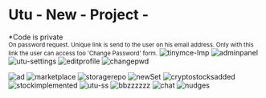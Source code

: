 
# Utu - New - Project - 

*Code is private
</br>
<small>On password request. Unique link is send to the user on his email address. Only with this link the user can access too 'Change Password' form.</small>
<img src="https://i.ibb.co/dQ1kVFG/tinymce-Imp.png" alt="tinymce-Imp" border="0">
<img src="https://i.ibb.co/8j4XcQT/adminpanel.png" alt="adminpanel" border="0">
<img src="https://i.ibb.co/zR1hdnB/utu-settings.png" alt="utu-settings" border="0">
<img src="https://i.ibb.co/ts2rtS8/editprofile.png" alt="editprofile" border="0">
<img src="https://i.ibb.co/CwR2bKD/changepwd.png" alt="changepwd" border="0">

<img src="https://i.ibb.co/tL19rwt/ad.png" alt="ad" border="0">
<img src="https://i.ibb.co/MZDBQt7/marketplace.png" alt="marketplace" border="0">
<img src="https://i.ibb.co/Ld4fj2r/storagerepo.png" alt="storagerepo" border="0">
<img src="https://i.ibb.co/18Tz5yV/newSet.png" alt="newSet" border="0">
<img src="https://i.ibb.co/SxBRd1m/cryptostocksadded.png" alt="cryptostocksadded" border="0">
<img src="https://i.ibb.co/jbhbH7G/stockimplemented.png" alt="stockimplemented" border="0">
<img src="https://i.ibb.co/5s4YnHv/utu-ss.png" alt="utu-ss" border="0">
<img src="https://i.ibb.co/KsL7Jpz/bbzzzzzz.png" alt="bbzzzzzz" border="0">
<img src="https://i.ibb.co/X25MjCj/chat.png" alt="chat" border="0">
<img src="https://i.ibb.co/Mn1HC4R/nudges.png" alt="nudges" border="0">
